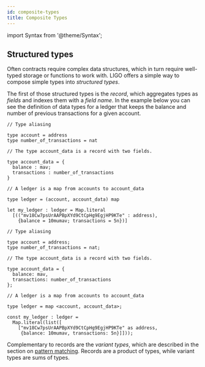 ```yaml
---
id: composite-types
title: Composite Types
---
```


import Syntax from '@theme/Syntax';

## Structured types

Often contracts require complex data structures, which in turn require
well-typed storage or functions to work with. LIGO offers a simple way
to compose simple types into *structured types*.

The first of those structured types is the *record*, which aggregates
types as *fields* and indexes them with a *field name*. In the example
below you can see the definition of data types for a ledger that keeps
the balance and number of previous transactions for a given account.

<Syntax syntax="cameligo">

```cameligo group=c
// Type aliasing

type account = address
type number_of_transactions = nat

// The type account_data is a record with two fields.

type account_data = {
  balance : mav;
  transactions : number_of_transactions
}

// A ledger is a map from accounts to account_data

type ledger = (account, account_data) map

let my_ledger : ledger = Map.literal
  [(("mv18Cw7psUrAAPBpXYd9CtCpHg9EgjHP9KTe" : address),
    {balance = 10mumav; transactions = 5n})]
```

</Syntax>

<Syntax syntax="jsligo">

```jsligo group=c
// Type aliasing

type account = address;
type number_of_transactions = nat;

// The type account_data is a record with two fields.

type account_data = {
  balance: mav,
  transactions: number_of_transactions
};

// A ledger is a map from accounts to account_data

type ledger = map <account, account_data>;

const my_ledger : ledger =
  Map.literal(list([
    ["mv18Cw7psUrAAPBpXYd9CtCpHg9EgjHP9KTe" as address,
     {balance: 10mumav, transactions: 5n}]]));
```

</Syntax>

Complementary to records are the *variant types*, which are described in the
section on [pattern matching](https://ligo.mavryk.org/docs/language-basics/unit-option-pattern-matching#variant-types).
Records are a product of types, while variant types are sums of types.

<!-- updated use of entry -->